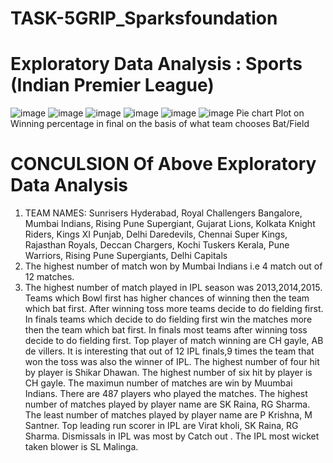 # TASK-5GRIP_Sparksfoundation
# Exploratory Data Analysis : Sports (Indian Premier League)
![image](https://user-images.githubusercontent.com/105718611/173412221-27ee977e-f8c0-419e-a56a-34c641b7b43c.png)
![image](https://user-images.githubusercontent.com/105718611/173412481-bbb62275-4c42-4fb7-a8b3-427f1f48cf38.png)
![image](https://user-images.githubusercontent.com/105718611/173412740-94ff613d-031c-4264-b2f4-72f3e9f35736.png)
![image](https://user-images.githubusercontent.com/105718611/173413072-e6b5a63e-57de-4393-a745-45c56d54e8a0.png)
![image](https://user-images.githubusercontent.com/105718611/173413124-71e76529-8bef-4ebf-8a3e-2dd7c721f787.png)
![image](https://user-images.githubusercontent.com/105718611/173413416-68333a5d-8bc3-4fcf-8e44-a8aab57eb066.png)
Pie chart Plot on Winning percentage in final on the basis of what team chooses Bat/Field
# CONCULSION Of Above Exploratory Data Analysis
1. TEAM NAMES: Sunrisers Hyderabad, Royal Challengers Bangalore, Mumbai Indians, Rising Pune Supergiant, Gujarat Lions, Kolkata Knight Riders, Kings XI Punjab, Delhi Daredevils, Chennai Super Kings, Rajasthan Royals, Deccan Chargers, Kochi Tuskers Kerala, Pune Warriors, Rising Pune Supergiants, Delhi Capitals
2. The highest number of match won by Mumbai Indians i.e 4 match out of 12 matches.
3. The highest number of match played in IPL season was 2013,2014,2015.
Teams which Bowl first has higher chances of winning then the team which bat first.
After winning toss more teams decide to do fielding first.
In finals teams which decide to do fielding first win the matches more then the team which bat first.
In finals most teams after winning toss decide to do fielding first.
Top player of match winning are CH gayle, AB de villers.
It is interesting that out of 12 IPL finals,9 times the team that won the toss was also the winner of IPL.
The highest number of four hit by player is Shikar Dhawan.
The highest number of six hit by player is CH gayle.
The maximun number of matches are win by Muumbai Indians.
There are 487 players who played the matches.
The highest number of matches played by player name are SK Raina, RG Sharma.
The least number of matches played by player name are P Krishna, M Santner.
Top leading run scorer in IPL are Virat kholi, SK Raina, RG Sharma.
Dismissals in IPL was most by Catch out .
The IPL most wicket taken blower is SL Malinga.
